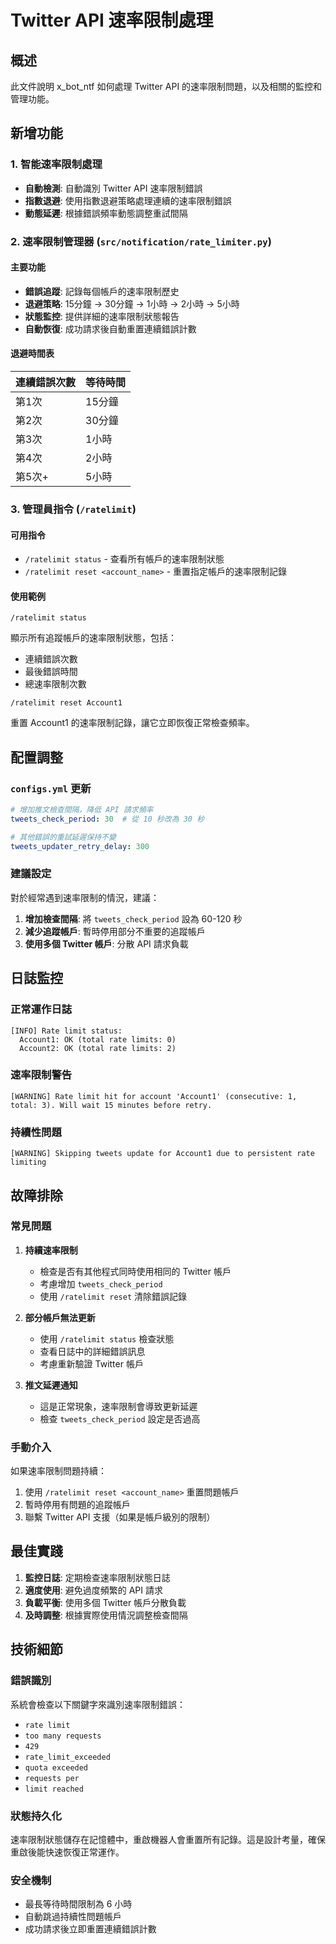 # Twitter API 速率限制處理

## 概述

此文件說明 x_bot_ntf 如何處理 Twitter API 的速率限制問題，以及相關的監控和管理功能。

## 新增功能

### 1. 智能速率限制處理

- **自動檢測**: 自動識別 Twitter API 速率限制錯誤
- **指數退避**: 使用指數退避策略處理連續的速率限制錯誤
- **動態延遲**: 根據錯誤頻率動態調整重試間隔

### 2. 速率限制管理器 (`src/notification/rate_limiter.py`)

#### 主要功能

- **錯誤追蹤**: 記錄每個帳戶的速率限制歷史
- **退避策略**: 15分鐘 → 30分鐘 → 1小時 → 2小時 → 5小時
- **狀態監控**: 提供詳細的速率限制狀態報告
- **自動恢復**: 成功請求後自動重置連續錯誤計數

#### 退避時間表

| 連續錯誤次數 | 等待時間 |
|-------------|----------|
| 第1次       | 15分鐘   |
| 第2次       | 30分鐘   |
| 第3次       | 1小時    |
| 第4次       | 2小時    |
| 第5次+      | 5小時    |

### 3. 管理員指令 (`/ratelimit`)

#### 可用指令

- `/ratelimit status` - 查看所有帳戶的速率限制狀態
- `/ratelimit reset <account_name>` - 重置指定帳戶的速率限制記錄

#### 使用範例

```
/ratelimit status
```
顯示所有追蹤帳戶的速率限制狀態，包括：
- 連續錯誤次數
- 最後錯誤時間
- 總速率限制次數

```
/ratelimit reset Account1
```
重置 Account1 的速率限制記錄，讓它立即恢復正常檢查頻率。

## 配置調整

### `configs.yml` 更新

```yaml
# 增加推文檢查間隔，降低 API 請求頻率
tweets_check_period: 30  # 從 10 秒改為 30 秒

# 其他錯誤的重試延遲保持不變
tweets_updater_retry_delay: 300
```

### 建議設定

對於經常遇到速率限制的情況，建議：

1. **增加檢查間隔**: 將 `tweets_check_period` 設為 60-120 秒
2. **減少追蹤帳戶**: 暫時停用部分不重要的追蹤帳戶
3. **使用多個 Twitter 帳戶**: 分散 API 請求負載

## 日誌監控

### 正常運作日誌

```
[INFO] Rate limit status:
  Account1: OK (total rate limits: 0)
  Account2: OK (total rate limits: 2)
```

### 速率限制警告

```
[WARNING] Rate limit hit for account 'Account1' (consecutive: 1, total: 3). Will wait 15 minutes before retry.
```

### 持續性問題

```
[WARNING] Skipping tweets update for Account1 due to persistent rate limiting
```

## 故障排除

### 常見問題

1. **持續速率限制**
   - 檢查是否有其他程式同時使用相同的 Twitter 帳戶
   - 考慮增加 `tweets_check_period`
   - 使用 `/ratelimit reset` 清除錯誤記錄

2. **部分帳戶無法更新**
   - 使用 `/ratelimit status` 檢查狀態
   - 查看日誌中的詳細錯誤訊息
   - 考慮重新驗證 Twitter 帳戶

3. **推文延遲通知**
   - 這是正常現象，速率限制會導致更新延遲
   - 檢查 `tweets_check_period` 設定是否過高

### 手動介入

如果速率限制問題持續：

1. 使用 `/ratelimit reset <account_name>` 重置問題帳戶
2. 暫時停用有問題的追蹤帳戶
3. 聯繫 Twitter API 支援（如果是帳戶級別的限制）

## 最佳實踐

1. **監控日誌**: 定期檢查速率限制狀態日誌
2. **適度使用**: 避免過度頻繁的 API 請求
3. **負載平衡**: 使用多個 Twitter 帳戶分散負載
4. **及時調整**: 根據實際使用情況調整檢查間隔

## 技術細節

### 錯誤識別

系統會檢查以下關鍵字來識別速率限制錯誤：
- `rate limit`
- `too many requests`
- `429`
- `rate_limit_exceeded`
- `quota exceeded`
- `requests per`
- `limit reached`

### 狀態持久化

速率限制狀態儲存在記憶體中，重啟機器人會重置所有記錄。這是設計考量，確保重啟後能快速恢復正常運作。

### 安全機制

- 最長等待時間限制為 6 小時
- 自動跳過持續性問題帳戶
- 成功請求後立即重置連續錯誤計數
